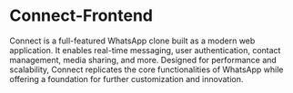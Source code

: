 # Connect-Frontend
Connect is a full-featured WhatsApp clone built as a modern web application. It enables real-time messaging, user authentication, contact management, media sharing, and more. Designed for performance and scalability, Connect replicates the core functionalities of WhatsApp while offering a foundation for further customization and innovation.
